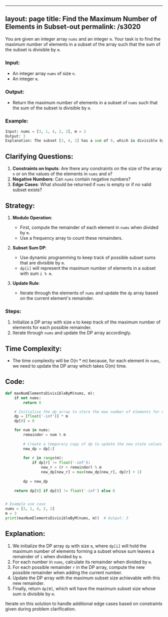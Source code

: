 
---
layout: page
title:  Find the Maximum Number of Elements in Subset-out
permalink: /s3020
---

You are given an integer array `nums` and an integer `m`. Your task is to find the maximum number of elements in a subset of the array such that the sum of the subset is divisible by `m`.

### Input:
- An integer array `nums` of size `n`.
- An integer `m`.

### Output:
- Return the maximum number of elements in a subset of `nums` such that the sum of the subset is divisible by `m`.

### Example:
```python
Input: nums = [3, 1, 4, 2, 2], m = 3
Output: 3
Explanation: The subset [3, 4, 2] has a sum of 9, which is divisible by 3.
```

## Clarifying Questions:
1. **Constraints on Inputs**: Are there any constraints on the size of the array `n` or on the values of the elements in `nums` and `m`?
2. **Negative Numbers**: Can `nums` contain negative numbers?
3. **Edge Cases**: What should be returned if `nums` is empty or if no valid subset exists?

## Strategy:
1. **Modulo Operation**:
   - First, compute the remainder of each element in `nums` when divided by `m`.
   - Use a frequency array to count these remainders.

2. **Subset Sum DP**:
   - Use dynamic programming to keep track of possible subset sums that are divisible by `m`.
   - `dp[i]` will represent the maximum number of elements in a subset with sum `i % m`.

3. **Update Rule**:
   - Iterate through the elements of `nums` and update the `dp` array based on the current element's remainder.

### Steps:
1. Initialize a DP array with size `m` to keep track of the maximum number of elements for each possible remainder.
2. Iterate through `nums` and update the DP array accordingly.

## Time Complexity:
- The time complexity will be O(n * m) because, for each element in `nums`, we need to update the DP array which takes O(m) time.

## Code:

```python
def maxNumElementsDivisibleByM(nums, m):
    if not nums:
        return 0

    # Initialize the dp array to store the max number of elements for each remainder state
    dp = [float('-inf')] * m
    dp[0] = 0

    for num in nums:
        remainder = num % m
        
        # Create a temporary copy of dp to update the new state values
        new_dp = dp[:]
        
        for r in range(m):
            if dp[r] != float('-inf'):
                new_r = (r + remainder) % m
                new_dp[new_r] = max(new_dp[new_r], dp[r] + 1)
        
        dp = new_dp
    
    return dp[0] if dp[0] != float('-inf') else 0


# Example use case
nums = [3, 1, 4, 2, 2]
m = 3
print(maxNumElementsDivisibleByM(nums, m))  # Output: 3
```

## Explanation:
1. We initialize the DP array `dp` with size `m`, where `dp[i]` will hold the maximum number of elements forming a subset whose sum leaves a remainder of `i` when divided by `m`.
2. For each number in `nums`, calculate its remainder when divided by `m`.
3. For each possible remainder `r` in the DP array, compute the new possible remainder when adding the current number.
4. Update the DP array with the maximum subset size achievable with this new remainder.
5. Finally, return `dp[0]`, which will have the maximum subset size whose sum is divisible by `m`.

Iterate on this solution to handle additional edge cases based on constraints given during problem clarification.